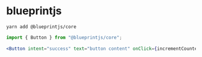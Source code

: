 # blueprintjs  

```sh
yarn add @blueprintjs/core
```

```jsx
import { Button } from "@blueprintjs/core";
 
<Button intent="success" text="button content" onClick={incrementCounter} />
```
